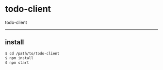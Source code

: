 todo-client
===========

todo-client


--------------------------------------------------------------------------
## install

```bash
$ cd /path/to/todo-client
$ npm install
$ npm start
```


